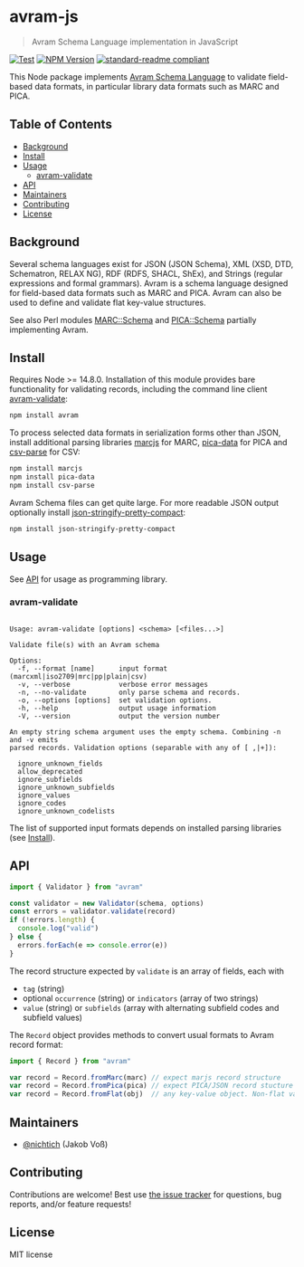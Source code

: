 # avram-js

> Avram Schema Language implementation in JavaScript

[![Test](https://github.com/gbv/avram-js/actions/workflows/test.yml/badge.svg?branch=dev)](https://github.com/gbv/avram-js/actions/workflows/test.yml)
[![NPM Version](http://img.shields.io/npm/v/avram.svg?style=flat)](https://www.npmjs.org/package/avram)
[![standard-readme compliant](https://img.shields.io/badge/readme%20style-standard-brightgreen.svg)](https://github.com/RichardLitt/standard-readme)

This Node package implements [Avram Schema Language](http://format.gbv.de/schema/avram/specification) to validate field-based data formats, in particular library data formats such as MARC and PICA.

## Table of Contents

* [Background](#background)
* [Install]
* [Usage](#usage)
  * [avram-validate]
* [API]
* [Maintainers](#maintainers)
* [Contributing](#contributing)
* [License](#license)

[Install]: #install
[avram-validate]: #avram-validate
[API]: #api

## Background

Several schema languages exist for JSON (JSON Schema), XML (XSD, DTD, Schematron, RELAX NG), RDF (RDFS, SHACL, ShEx), and Strings (regular expressions and formal grammars). Avram is a schema language designed for field-based data formats such as MARC and PICA. Avram can also be used to define and validate flat key-value structures.

See also Perl modules [MARC::Schema](https://metacpan.org/pod/MARC::Schema) and [PICA::Schema](https://metacpan.org/pod/PICA::Schema) partially implementing Avram.

## Install

Requires Node >= 14.8.0. Installation of this module provides bare functionality for validating records, including the command line client [avram-validate]:

~~~sh
npm install avram
~~~

To process selected data formats in serialization forms other than JSON, install additional parsing libraries [marcjs](https://www.npmjs.com/package/marcjs) for MARC, [pica-data](https://www.npmjs.com/package/marcjs) for PICA and [csv-parse](https://www.npmjs.com/package/csv-parse) for CSV:

~~~sh
npm install marcjs  
npm install pica-data
npm install csv-parse
~~~

Avram Schema files can get quite large. For more readable JSON output optionally install
[json-stringify-pretty-compact](https://www.npmjs.com/package/json-stringify-pretty-compact):

~~~sh
npm install json-stringify-pretty-compact
~~~

## Usage

See [API] for usage as programming library.

### avram-validate

~~~

Usage: avram-validate [options] <schema> [<files...>]

Validate file(s) with an Avram schema

Options:
  -f, --format [name]      input format (marcxml|iso2709|mrc|pp|plain|csv)
  -v, --verbose            verbose error messages
  -n, --no-validate        only parse schema and records.
  -o, --options [options]  set validation options.
  -h, --help               output usage information
  -V, --version            output the version number

An empty string schema argument uses the empty schema. Combining -n and -v emits
parsed records. Validation options (separable with any of [ ,|+]):

  ignore_unknown_fields
  allow_deprecated
  ignore_subfields
  ignore_unknown_subfields
  ignore_values
  ignore_codes
  ignore_unknown_codelists
~~~

The list of supported input formats depends on installed parsing libraries (see [Install]).

## API

~~~js
import { Validator } from "avram"

const validator = new Validator(schema, options)
const errors = validator.validate(record)
if (!errors.length) {
  console.log("valid")
} else {
  errors.forEach(e => console.error(e))
}
~~~

The record structure expected by `validate` is an array of fields, each with

* `tag` (string)
* optional `occurrence` (string) or `indicators` (array of two strings)
* `value` (string) or `subfields` (array with alternating subfield codes and subfield values)

The `Record` object provides methods to convert usual formats to Avram record format:

~~~js
import { Record } from "avram"

var record = Record.fromMarc(marc) // expect marjs record structure
var record = Record.fromPica(pica) // expect PICA/JSON record stucture
var record = Record.fromFlat(obj)  // any key-value object. Non-flat values are ignored.
~~~

## Maintainers

- [@nichtich](https://github.com/nichtich) (Jakob Voß)

## Contributing

Contributions are welcome! Best use [the issue tracker](https://github.com/gbv/avram-js/issues) for questions, bug reports, and/or feature requests!

## License

MIT license
